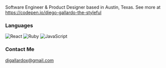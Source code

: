 Software Engineer & Product Designer based in Austin, Texas. See more at https://codepen.io/diego-gallardo-the-styleful

### Languages
![React](https://img.shields.io/badge/-React-61dbfb?&logo=React&logoColor=fff)
![Ruby](https://img.shields.io/badge/-Ruby-E0115F?&logo=Ruby&logoColor=fff)
![JavaScript](https://img.shields.io/badge/-JavaScript-f0db4f?&logo=JavaScript&logoColor=fff)

### Contact Me
[digallardox@gmail.com](mailto:digallardox@gmail.com)

